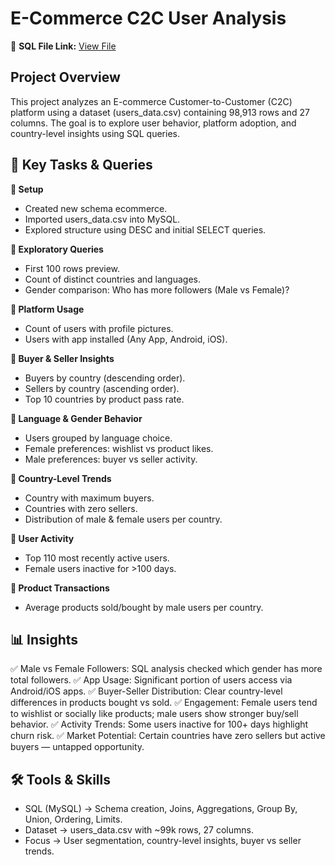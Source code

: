 # E-Commerce C2C User Analysis

📍 **SQL File Link:** [View File]() 

## Project Overview
This project analyzes an E-commerce Customer-to-Customer (C2C) platform using a dataset (users_data.csv) containing 98,913 rows and 27 columns. The goal is to explore user behavior, platform adoption, and country-level insights using SQL queries.

## 📝 Key Tasks & Queries

**🔹 Setup**
- Created new schema ecommerce.
- Imported users_data.csv into MySQL.
- Explored structure using DESC and initial SELECT queries.

**🔹 Exploratory Queries**

- First 100 rows preview.
- Count of distinct countries and languages.
- Gender comparison: Who has more followers (Male vs Female)?

**🔹 Platform Usage**

- Count of users with profile pictures.
- Users with app installed (Any App, Android, iOS).

**🔹 Buyer & Seller Insights**

- Buyers by country (descending order).
- Sellers by country (ascending order).
- Top 10 countries by product pass rate.

**🔹 Language & Gender Behavior**

- Users grouped by language choice.
- Female preferences: wishlist vs product likes.
- Male preferences: buyer vs seller activity.

**🔹 Country-Level Trends**

- Country with maximum buyers.
- Countries with zero sellers.
- Distribution of male & female users per country.

**🔹 User Activity**

- Top 110 most recently active users.
- Female users inactive for >100 days.

**🔹 Product Transactions**

- Average products sold/bought by male users per country.

## 📊 Insights

 ✅ Male vs Female Followers: SQL analysis checked which gender has more total followers.
 ✅ App Usage: Significant portion of users access via Android/iOS apps.
 ✅ Buyer-Seller Distribution: Clear country-level differences in products bought vs sold.
 ✅ Engagement: Female users tend to wishlist or socially like products; male users show stronger buy/sell behavior.
 ✅ Activity Trends: Some users inactive for 100+ days highlight churn risk.
 ✅ Market Potential: Certain countries have zero sellers but active buyers — untapped opportunity.

## 🛠 Tools & Skills

- SQL (MySQL) → Schema creation, Joins, Aggregations, Group By, Union, Ordering, Limits.
- Dataset → users_data.csv with ~99k rows, 27 columns.
- Focus → User segmentation, country-level insights, buyer vs seller trends.

